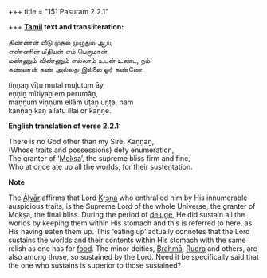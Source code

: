 +++
title = "151 Pasuram 2.2.1"

+++
**[Tamil](/definition/tamil#history "show Tamil definitions") text and transliteration:**

திண்ணன் வீடு முதல் முழுதும் ஆய்,  
எண்ணின் மீதியன் எம் பெருமான்,  
மண்ணும் விண்ணும் எல்லாம் உடன் உண்ட, நம்  
கண்ணன் கண் அல்லது இல்லை ஓர் கண்ணே.

tiṇṇaṉ vīṭu mutal muḻutum āy,  
eṇṇiṉ mītiyaṉ em perumāṉ,  
maṇṇum viṇṇum ellām uṭaṉ uṇṭa, nam  
kaṇṇaṉ kaṇ allatu illai ōr kaṇṇē.

**English translation of verse 2.2.1:**

There is no God other than my Sire, Kaṇṇaṉ,  
(Whose traits and possessions) defy enumeration,  
The granter of ‘[Mokṣa](/definition/moksha#vaishnavism "show Mokṣa definitions")’, the supreme bliss firm and fine,  
Who at once ate up all the worlds, for their sustentation.

**Note**

The [Āḻvār](/definition/aḻvar#vaishnavism "show Āḻvār definitions") affirms that Lord [Kṛṣṇa](/definition/krishna#vaishnavism "show Kṛṣṇa definitions") who enthralled him by His innumerable auspicious traits, is the Supreme Lord of the whole Universe, the granter of Mokṣa, the final bliss. During the period of [deluge](/definition/deluge#history "show deluge definitions"), He did sustain all the worlds by keeping them within His stomach and this is referred to here, as His having eaten them up. This ‘eating up’ actually connotes that the Lord sustains the worlds and their contents within His stomach with the same relish as one has for [food](/definition/food#history "show food definitions"). The minor deities, [Brahmā](/definition/brahma#vaishnavism "show Brahmā definitions"), [Rudra](/definition/rudra#vaishnavism "show Rudra definitions") and others, are also among those, so sustained by the Lord. Need it be specifically said that the one who sustains is superior to those sustained?


